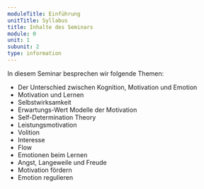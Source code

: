 ```yaml
---
moduleTitle: Einführung
unitTitle: Syllabus
title: Inhalte des Seminars
module: 0
unit: 1
subunit: 2
type: information
---
```


In diesem Seminar besprechen wir folgende Themen:

* Der Unterschied zwischen Kognition, Motivation und Emotion
* Motivation und Lernen
* Selbstwirksamkeit
* Erwartungs-Wert Modelle der Motivation
* Self-Determination Theory
* Leistungsmotivation
* Volition
* Interesse
* Flow
* Emotionen beim Lernen
* Angst, Langeweile und Freude
* Motivation fördern
* Emotion regulieren
